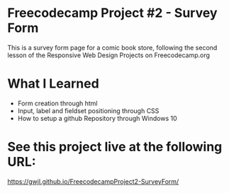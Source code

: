 # Freecodecamp Project #2 - Survey Form

This is a survey form page for a comic book store, following the second lesson of the Responsive Web Design Projects on Freecodecamp.org

# What I Learned

* Form creation through html
* Input, label and fieldset positioning through CSS
* How to setup a github Repository through Windows 10

# See this project live at the following URL: 

https://gwjl.github.io/FreecodecampProject2-SurveyForm/

